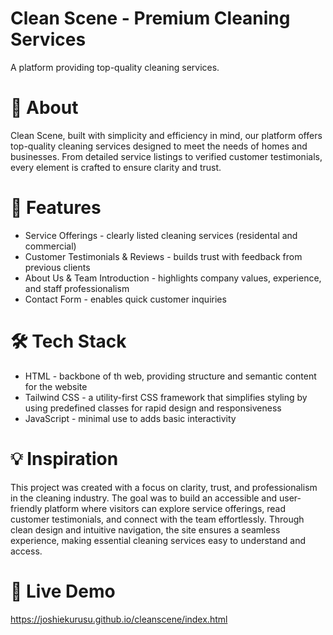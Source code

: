 # Clean Scene - Premium Cleaning Services
A platform providing top-quality cleaning services.

# 📖 About 
Clean Scene, built with simplicity and efficiency in mind, our platform offers top-quality cleaning services designed to meet the needs of homes and businesses. From detailed service listings to verified customer testimonials, every element is crafted to ensure clarity and trust.

# 🚀 Features
- Service Offerings - clearly listed cleaning services (residental and commercial)
- Customer Testimonials & Reviews - builds trust with feedback from previous clients
- About Us & Team Introduction - highlights company values, experience, and staff professionalism
- Contact Form - enables quick customer inquiries

# 🛠️ Tech Stack
- HTML - backbone of th web, providing structure and semantic content for the website
- Tailwind CSS - a utility-first CSS framework that simplifies styling by using predefined classes for rapid design and responsiveness
- JavaScript - minimal use to adds basic interactivity

# 💡 Inspiration
This project was created with a focus on clarity, trust, and professionalism in the cleaning industry. The goal was to build an accessible and user-friendly platform where visitors can explore service offerings, read customer testimonials, and connect with the team effortlessly. Through clean design and intuitive navigation, the site ensures a seamless experience, making essential cleaning services easy to understand and access.

# 🔗 Live Demo
https://joshiekurusu.github.io/cleanscene/index.html
